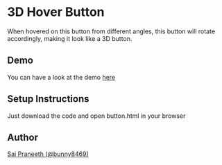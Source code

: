 # 3D Hover Button
 When hovered on this button from different angles, this button will rotate accordingly, making it look like a 3D button.
## Demo
 You can have a look at the demo [here](https://code.sololearn.com/W8qxnsWNEAz5)
## Setup Instructions
 Just download the code and open button.html in your browser
## Author
 [Sai Praneeth (@bunny8469)](https://github.com/bunny8469)
